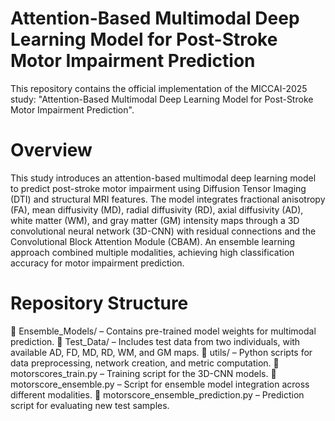 # Attention-Based Multimodal Deep Learning Model for Post-Stroke Motor Impairment Prediction

This repository contains the official implementation of the MICCAI-2025 study:
"Attention-Based Multimodal Deep Learning Model for Post-Stroke Motor Impairment Prediction".

# Overview
This study introduces an attention-based multimodal deep learning model to predict post-stroke motor impairment using Diffusion Tensor Imaging (DTI) and structural MRI features. The model integrates fractional anisotropy (FA), mean diffusivity (MD), radial diffusivity (RD), axial diffusivity (AD), white matter (WM), and gray matter (GM) intensity maps through a 3D convolutional neural network (3D-CNN) with residual connections and the Convolutional Block Attention Module (CBAM).
An ensemble learning approach combined multiple modalities, achieving high classification accuracy for motor impairment prediction.
 
# Repository Structure
📂 Ensemble_Models/ – Contains pre-trained model weights for multimodal prediction.
📂 Test_Data/ – Includes test data from two individuals, with available AD, FD, MD, RD, WM, and GM maps.
📂 utils/ – Python scripts for data preprocessing, network creation, and metric computation.
📄 motorscores_train.py – Training script for the 3D-CNN models.
📄 motorscore_ensemble.py – Script for ensemble model integration across different modalities.
📄 motorscore_ensemble_prediction.py – Prediction script for evaluating new test samples.
